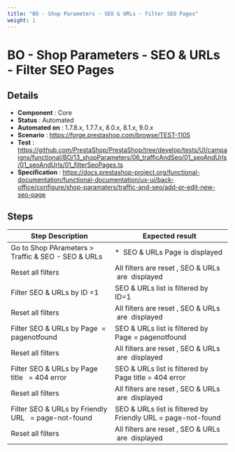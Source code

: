 ```yaml
---
title: "BO - Shop Parameters - SEO & URLs - Filter SEO Pages"
weight: 1
---
```


# BO - Shop Parameters - SEO & URLs - Filter SEO Pages
## Details
* **Component** : Core
* **Status** : Automated
* **Automated on** : 1.7.8.x, 1.7.7.x, 8.0.x, 8.1.x, 9.0.x
* **Scenario** : https://forge.prestashop.com/browse/TEST-1105
* **Test** : https://github.com/PrestaShop/PrestaShop/tree/develop/tests/UI/campaigns/functional/BO/13_shopParameters/06_trafficAndSeo/01_seoAndUrls/01_seoAndUrls/01_filterSeoPages.ts
* **Specification** : https://docs.prestashop-project.org/functional-documentation/functional-documentation/ux-ui/back-office/configure/shop-paramaters/traffic-and-seo/add-or-edit-new-seo-page

## Steps
| Step Description | Expected result |
| ----- | ----- |
| Go to Shop PArameters > Traffic & SEO - SEO & URLs | *  SEO & URLs Page is displayed |
| Reset all filters | All filters are reset , SEO & URLs  are  displayed |
| Filter SEO & URLs by ID =1 | SEO & URLs list is filtered by ID=1 |
| Reset all filters | All filters are reset , SEO & URLs  are  displayed |
| Filter SEO & URLs by Page  = pagenotfound | SEO & URLs list is filtered by Page = pagenotfound |
| Reset all filters | All filters are reset , SEO & URLs  are  displayed |
| Filter SEO & URLs by Page title   = 404 error | SEO & URLs list is filtered by Page title = 404 error |
| Reset all filters | All filters are reset , SEO & URLs  are  displayed |
| Filter SEO & URLs by Friendly URL   = page-not-found | SEO & URLs list is filtered by Friendly URL = page-not-found |
| Reset all filters | All filters are reset , SEO & URLs  are  displayed |
